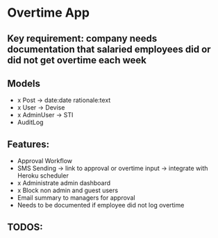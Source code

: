 # Overtime App

## Key requirement: company needs documentation that salaried employees did or did not get overtime each week

## Models
- x Post -> date:date rationale:text
- x User -> Devise
- x AdminUser -> STI
- AuditLog

## Features:
- Approval Workflow
- SMS Sending -> link to approval or overtime input -> integrate with Heroku scheduler 
- x Administrate admin dashboard
- x Block non admin and guest users
- Email summary to managers for approval
- Needs to be documented if employee did not log overtime

## TODOS:
